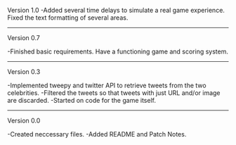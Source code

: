 Version 1.0
-Added several time delays to simulate a real game experience. Fixed the text formatting of several areas.


----
Version 0.7

-Finished basic requirements. Have a functioning game and scoring system.

----
Version 0.3

-Implemented tweepy and twitter API to retrieve tweets from the two celebrities.
-Filtered the tweets so that tweets with just URL and/or image are discarded.
-Started on code for the game itself.

----
Version 0.0

-Created neccessary files.
-Added README and Patch Notes.
